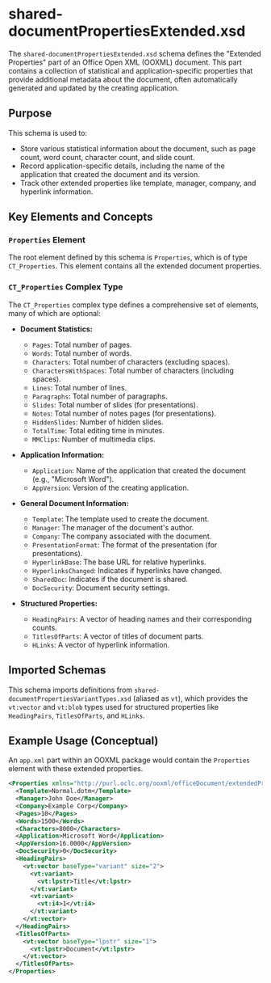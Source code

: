 # shared-documentPropertiesExtended.xsd

The `shared-documentPropertiesExtended.xsd` schema defines the "Extended Properties" part of an Office Open XML (OOXML) document. This part contains a collection of statistical and application-specific properties that provide additional metadata about the document, often automatically generated and updated by the creating application.

## Purpose

This schema is used to:
*   Store various statistical information about the document, such as page count, word count, character count, and slide count.
*   Record application-specific details, including the name of the application that created the document and its version.
*   Track other extended properties like template, manager, company, and hyperlink information.

## Key Elements and Concepts

### `Properties` Element

The root element defined by this schema is `Properties`, which is of type `CT_Properties`. This element contains all the extended document properties.

### `CT_Properties` Complex Type

The `CT_Properties` complex type defines a comprehensive set of elements, many of which are optional:

*   **Document Statistics:**
    *   `Pages`: Total number of pages.
    *   `Words`: Total number of words.
    *   `Characters`: Total number of characters (excluding spaces).
    *   `CharactersWithSpaces`: Total number of characters (including spaces).
    *   `Lines`: Total number of lines.
    *   `Paragraphs`: Total number of paragraphs.
    *   `Slides`: Total number of slides (for presentations).
    *   `Notes`: Total number of notes pages (for presentations).
    *   `HiddenSlides`: Number of hidden slides.
    *   `TotalTime`: Total editing time in minutes.
    *   `MMClips`: Number of multimedia clips.

*   **Application Information:**
    *   `Application`: Name of the application that created the document (e.g., "Microsoft Word").
    *   `AppVersion`: Version of the creating application.

*   **General Document Information:**
    *   `Template`: The template used to create the document.
    *   `Manager`: The manager of the document's author.
    *   `Company`: The company associated with the document.
    *   `PresentationFormat`: The format of the presentation (for presentations).
    *   `HyperlinkBase`: The base URL for relative hyperlinks.
    *   `HyperlinksChanged`: Indicates if hyperlinks have changed.
    *   `SharedDoc`: Indicates if the document is shared.
    *   `DocSecurity`: Document security settings.

*   **Structured Properties:**
    *   `HeadingPairs`: A vector of heading names and their corresponding counts.
    *   `TitlesOfParts`: A vector of titles of document parts.
    *   `HLinks`: A vector of hyperlink information.

## Imported Schemas

This schema imports definitions from `shared-documentPropertiesVariantTypes.xsd` (aliased as `vt`), which provides the `vt:vector` and `vt:blob` types used for structured properties like `HeadingPairs`, `TitlesOfParts`, and `HLinks`.

## Example Usage (Conceptual)

An `app.xml` part within an OOXML package would contain the `Properties` element with these extended properties.

```xml
<Properties xmlns="http://purl.oclc.org/ooxml/officeDocument/extendedProperties" xmlns:vt="http://purl.oclc.org/ooxml/officeDocument/docPropsVTypes">
  <Template>Normal.dotm</Template>
  <Manager>John Doe</Manager>
  <Company>Example Corp</Company>
  <Pages>10</Pages>
  <Words>1500</Words>
  <Characters>8000</Characters>
  <Application>Microsoft Word</Application>
  <AppVersion>16.0000</AppVersion>
  <DocSecurity>0</DocSecurity>
  <HeadingPairs>
    <vt:vector baseType="variant" size="2">
      <vt:variant>
        <vt:lpstr>Title</vt:lpstr>
      </vt:variant>
      <vt:variant>
        <vt:i4>1</vt:i4>
      </vt:variant>
    </vt:vector>
  </HeadingPairs>
  <TitlesOfParts>
    <vt:vector baseType="lpstr" size="1">
      <vt:lpstr>Document</vt:lpstr>
    </vt:vector>
  </TitlesOfParts>
</Properties>
```
